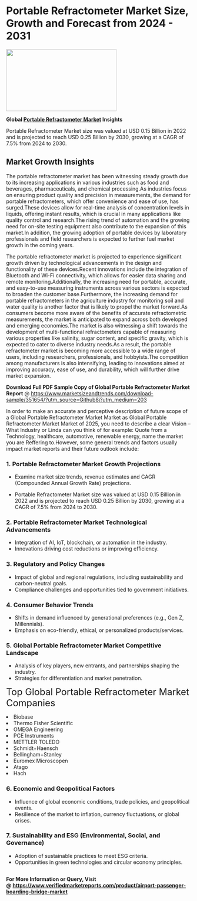 <H1>Portable Refractometer Market Size, Growth and Forecast from 2024 - 2031</H1><img class="aligncenter size-medium wp-image-584254" src="https://thirdeyenews.in/wp-content/uploads/2024/09/Global-Market-Research-300x168.jpeg" alt="" width="300" height="168" /><p><strong>Global&nbsp;<a href="https://www.marketsizeandtrends.com/download-sample/351654/?utm_source=Github8j?utm_medium=203">Portable Refractometer Market</a> Insights</strong></p><p>Portable Refractometer Market size was valued at USD 0.15 Billion in 2022 and is projected to reach USD 0.25 Billion by 2030, growing at a CAGR of 7.5% from 2024 to 2030.</p><p><h2>Market Growth Insights</h2> <p>The portable refractometer market has been witnessing steady growth due to its increasing applications in various industries such as food and beverages, pharmaceuticals, and chemical processing.As industries focus on ensuring product quality and precision in measurements, the demand for portable refractometers, which offer convenience and ease of use, has surged.These devices allow for real-time analysis of concentration levels in liquids, offering instant results, which is crucial in many applications like quality control and research.The rising trend of automation and the growing need for on-site testing equipment also contribute to the expansion of this market.In addition, the growing adoption of portable devices by laboratory professionals and field researchers is expected to further fuel market growth in the coming years.</p> <p>The portable refractometer market is projected to experience significant growth driven by technological advancements in the design and functionality of these devices.Recent innovations include the integration of Bluetooth and Wi-Fi connectivity, which allows for easier data sharing and remote monitoring.Additionally, the increasing need for portable, accurate, and easy-to-use measuring instruments across various sectors is expected to broaden the customer base.Furthermore, the increasing demand for portable refractometers in the agriculture industry for monitoring soil and water quality is another factor that is likely to propel the market forward.As consumers become more aware of the benefits of accurate refractometric measurements, the market is anticipated to expand across both developed and emerging economies.The market is also witnessing a shift towards the development of multi-functional refractometers capable of measuring various properties like salinity, sugar content, and specific gravity, which is expected to cater to diverse industry needs.As a result, the portable refractometer market is becoming more accessible to a wide range of users, including researchers, professionals, and hobbyists.The competition among manufacturers is also intensifying, leading to innovations aimed at improving accuracy, ease of use, and durability, which will further drive market expansion.<p><span class=""><strong>Download Full PDF Sample Copy of Global Portable Refractometer Market Report</strong> @ <a href="https://www.marketsizeandtrends.com/download-sample/351654/?utm_source=Github8j?utm_medium=203" target="_blank">https://www.marketsizeandtrends.com/download-sample/351654/?utm_source=Github8j?utm_medium=203</a></span></p><p>In order to make an accurate and perceptive description of future scope of a Global&nbsp;Portable Refractometer Market Market as Global&nbsp;Portable Refractometer Market Market of 2025, you need to describe a clear Vision &ndash; What Industry or Linda can you think of for example: Quote from a Technology, healthcare, automotive, renewable energy, name the market you are Reffering to.However, some general trends and factors usually impact market reports and their future outlook include:</p><h3>1.&nbsp;<strong>Portable Refractometer Market Growth Projections</strong></h3><ul><li>Examine market size trends, revenue estimates and CAGR (Compounded Annual Growth Rate) projections.</li><li><p>Portable Refractometer Market size was valued at USD 0.15 Billion in 2022 and is projected to reach USD 0.25 Billion by 2030, growing at a CAGR of 7.5% from 2024 to 2030.</p></li></ul><h3>2.&nbsp;<strong>Portable Refractometer Market Technological Advancements</strong></h3><ul><li>Integration of AI, IoT, blockchain, or automation in the industry.</li><li>Innovations driving cost reductions or improving efficiency.</li></ul><h3>3.&nbsp;<strong>Regulatory and Policy Changes</strong></h3><ul><li>Impact of global and regional regulations, including sustainability and carbon-neutral goals.</li><li>Compliance challenges and opportunities tied to government initiatives.</li></ul><h3>4.&nbsp;<strong>Consumer Behavior Trends</strong></h3><ul><li>Shifts in demand influenced by generational preferences (e.g., Gen Z, Millennials).</li><li>Emphasis on eco-friendly, ethical, or personalized products/services.</li></ul><h3>5.&nbsp;<strong>Global Portable Refractometer Market Competitive Landscape</strong></h3><ul><li>Analysis of key players, new entrants, and partnerships shaping the industry.</li><li>Strategies for differentiation and market penetration.</li></ul><p data-pm-slice="1 1 []"><span style="color: inherit; font-family: inherit; font-size: 25px;">Top Global Portable Refractometer Market Companies</span></p><div class="" data-test-id=""><p><li>Biobase</li><li> Thermo Fisher Scientific</li><li> OMEGA Engineering</li><li> PCE Instruments</li><li> METTLER TOLEDO</li><li> Schmidt+Haensch</li><li> Bellingham+Stanley</li><li> Euromex Microscopen</li><li> Atago</li><li> Hach</li></p></div><h3>6.&nbsp;<strong>Economic and Geopolitical Factors</strong></h3><ul><li>Influence of global economic conditions, trade policies, and geopolitical events.</li><li>Resilience of the market to inflation, currency fluctuations, or global crises.</li></ul><h3>7.&nbsp;<strong>Sustainability and ESG (Environmental, Social, and Governance)</strong></h3><ul><li>Adoption of sustainable practices to meet ESG criteria.</li><li>Opportunities in green technologies and circular economy principles.</li></ul><h2><strong style="font-size: 14px;">For More Information or Query, Visit @&nbsp;</strong><a style="background-color: #ffffff; font-size: 14px;" href="https://www.marketsizeandtrends.com/report/portable-refractometer-market/" target="_blank">https://www.verifiedmarketreports.com/product/airport-passenger-boarding-bridge-market</a></h2>